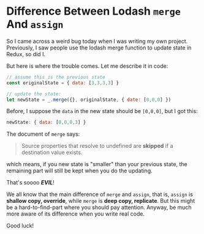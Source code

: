 # Difference Between Lodash `merge` And `assign`

So I came across a weird bug today when I was writing my own project. Previously, I saw people use the lodash merge function to update state in Redux, so did I.

But here is where the trouble comes. Let me describe it in code:

```js
// assume this is the previous state
const originalState = { data: [3,3,3,3] }

// update the state:
let newState = _.merge({}, originalState, { date: [0,0,0] })
```

Before, I suppose the `data` in the new state should be `[0,0,0]`, but I got this:

```js
newState: { data: [0,0,0,3] }
```

The document of `merge` says:  

> Source properties that resolve to undefined are **skipped** if a destination value exists.

which means, if you new state is "smaller" than your previous state, the remaining part will still be kept when you do the updating.

That's soooo ***EVIL***!

We all know that the main difference of `merge` and `assign`, that is, `assign` is **shallow copy, override**, while `merge` is **deep copy, replicate**. But this might be a hard-to-find-part where you should pay attention. Anyway, be much more aware of its difference when you write real code.

Good luck!
